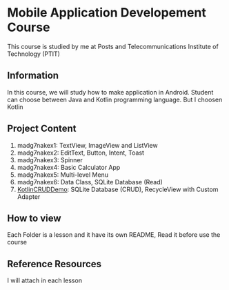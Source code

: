 # Mobile Application Developement Course


This course is studied by me at Posts and Telecommunications Institute of Technology (PTIT)

## Information

In this course, we will study how to make application in Android. Student can choose between Java and Kotlin programming language. But I choosen Kotlin

## Project Content
1. madg7nakex1: TextView, ImageView and ListView
2. madg7nakex2: EditText, Button, Intent, Toast
3. madg7nakex3: Spinner
4. madg7nakex4: Basic Calculator App
5. madg7nakex5: Multi-level Menu
6. madg7nakex6: Data Class, SQLite Database (Read)
7. [KotlinCRUDDemo](https://github.com/kietnaptit/KotlinCRUDDemo.git): SQLite Database (CRUD), RecycleView with Custom Adapter


## How to view
Each Folder is a lesson and it have its own README, Read it before use the course

## Reference Resources

I will attach in each lesson
